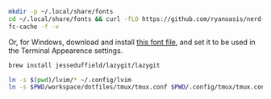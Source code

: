 
```bash
mkdir -p ~/.local/share/fonts
cd ~/.local/share/fonts && curl -fLO https://github.com/ryanoasis/nerd-fonts/raw/HEAD/patched-fonts/DroidSansMono/DroidSansMNerdFont-Regular.otf
fc-cache -f -v
```
Or, for Windows, download and install [this font file](https://github.com/wclr/my-nerd-fonts/blob/master/Consolas%20NF/Consolas%20Nerd%20Font%20Complete%20Mono%20Windows%20Compatible.ttf), and set it to be used in the Terminal Appearence settings.

```bash
brew install jesseduffield/lazygit/lazygit
```

```bash
ln -s $(pwd)/lvim/* ~/.config/lvim
ln -s $PWD/workspace/dotfiles/tmux/tmux.conf $PWD/.config/tmux/tmux.conf
```
